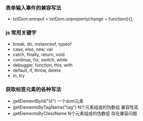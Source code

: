 ### 表单输入事件的兼容写法

- txtDom.oninput = txtDom.onpropertychange = function(){};

### js 常用关键字

- break, do, instanceof, typeof
- case, else, new, var
- catch, finally, return, void
- continue, for, switch, while
- debugger, function, this, with
- default, if, throw, delete
- in, try

### 获取标签元素的各种写法

- getElementById("id") 一个dom元素
- getElementsByTagName("tag") N个元素组成的伪数组 兼容性高
- getElementsByClassName N个元素组成的伪数组 存在兼容问题